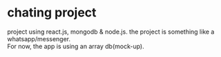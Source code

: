# chating project

project using react.js, mongodb & node.js. the project is something like a whatsapp/messenger. <br>
For now, the app is using an array db(mock-up).
